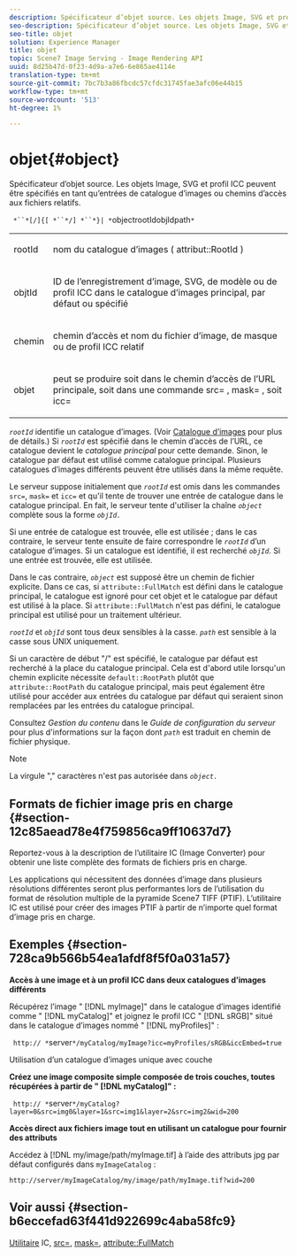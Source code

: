 ```yaml
---
description: Spécificateur d’objet source. Les objets Image, SVG et profil ICC peuvent être spécifiés en tant qu’entrées de catalogue d’images ou chemins d’accès aux fichiers relatifs.
seo-description: Spécificateur d’objet source. Les objets Image, SVG et profil ICC peuvent être spécifiés en tant qu’entrées de catalogue d’images ou chemins d’accès aux fichiers relatifs.
seo-title: objet
solution: Experience Manager
title: objet
topic: Scene7 Image Serving - Image Rendering API
uuid: 8d25b47d-0f23-4d9a-a7e6-6e865ae4114e
translation-type: tm+mt
source-git-commit: 7bc7b3a86fbcdc57cfdc31745fae3afc06e44b15
workflow-type: tm+mt
source-wordcount: '513'
ht-degree: 1%

---
```



# objet{#object}

Spécificateur d’objet source. Les objets Image, SVG et profil ICC peuvent être spécifiés en tant qu’entrées de catalogue d’images ou chemins d’accès aux fichiers relatifs.

` *``*[/]{[ *``*/] *``*}| *`objectrootIdobjIdpath`*`

<table id="simpletable_A8B9B4D508B94BE5B7F6112F0A5F8270"> 
 <tr class="strow"> 
  <td class="stentry"> <p> <span class="codeph"> <span class="varname"> rootId  </span> </span> </p> </td> 
  <td class="stentry"> <p>nom du catalogue d’images ( <span class="codeph"> attribut::RootId </span>) </p> </td> 
 </tr> 
 <tr class="strow"> 
  <td class="stentry"> <p> <span class="codeph"> <span class="varname"> objtId  </span> </span> </p> </td> 
  <td class="stentry"> <p>ID de l’enregistrement d’image, SVG, de modèle ou de profil ICC dans le catalogue d’images principal, par défaut ou spécifié </p> </td> 
 </tr> 
 <tr class="strow"> 
  <td class="stentry"> <p> <span class="codeph"> <span class="varname"> chemin  </span> </span> </p> </td> 
  <td class="stentry"> <p>chemin d’accès et nom du fichier d’image, de masque ou de profil ICC relatif </p> </td> 
 </tr> 
 <tr class="strow"> 
  <td class="stentry"> <p> <span class="codeph"> <span class="varname"> objet  </span> </span> </p> </td> 
  <td class="stentry"> <p>peut se produire soit dans le chemin d’accès de l’URL principale, soit dans une commande <span class="codeph"> src= </span>, <span class="codeph"> mask= </span>, soit <span class="codeph"> icc= </span> </p> </td> 
 </tr> 
</table>

*`rootId`* identifie un catalogue d’images. (Voir [Catalogue d’images](../../../../../is-api/image-catalog/image-serving-api-ref/c-image-catalog-reference/c-overview/c-overview.md#concept-9ce2b6a133de45f783e95cabc5810ac3) pour plus de détails.) Si *`rootId`* est spécifié dans le chemin d’accès de l’URL, ce catalogue devient le *catalogue principal* pour cette demande. Sinon, le catalogue par défaut est utilisé comme catalogue principal. Plusieurs catalogues d’images différents peuvent être utilisés dans la même requête.

Le serveur suppose initialement que *`rootId`* est omis dans les commandes `src=`, `mask=` et `icc=` et qu&#39;il tente de trouver une entrée de catalogue dans le catalogue principal. En fait, le serveur tente d&#39;utiliser la chaîne *`object`* complète sous la forme *`objId.`*

Si une entrée de catalogue est trouvée, elle est utilisée ; dans le cas contraire, le serveur tente ensuite de faire correspondre le *`rootId`* d’un catalogue d’images. Si un catalogue est identifié, il est recherché *`objId`*. Si une entrée est trouvée, elle est utilisée.

Dans le cas contraire, *`object`* est supposé être un chemin de fichier explicite. Dans ce cas, si `attribute::FullMatch` est défini dans le catalogue principal, le catalogue est ignoré pour cet objet et le catalogue par défaut est utilisé à la place. Si `attribute::FullMatch` n&#39;est pas défini, le catalogue principal est utilisé pour un traitement ultérieur.

*`rootId`* et *`objId`* sont tous deux sensibles à la casse. *`path`* est sensible à la casse sous UNIX uniquement.

Si un caractère de début &quot;/&quot; est spécifié, le catalogue par défaut est recherché à la place du catalogue principal. Cela est d&#39;abord utile lorsqu&#39;un chemin explicite nécessite `default::RootPath` plutôt que `attribute::RootPath` du catalogue principal, mais peut également être utilisé pour accéder aux entrées du catalogue par défaut qui seraient sinon remplacées par les entrées du catalogue principal.

Consultez *Gestion du contenu* dans le *Guide de configuration du serveur* pour plus d&#39;informations sur la façon dont *`path`* est traduit en chemin de fichier physique.

>[!NOTE]
>
>La virgule &quot;,&quot; caractères n&#39;est pas autorisée dans *`object.`*

## Formats de fichier image pris en charge {#section-12c85aead78e4f759856ca9ff10637d7}

Reportez-vous à la description de l’utilitaire IC (Image Converter) pour obtenir une liste complète des formats de fichiers pris en charge.

Les applications qui nécessitent des données d’image dans plusieurs résolutions différentes seront plus performantes lors de l’utilisation du format de résolution multiple de la pyramide Scene7 TIFF (PTIF). L’utilitaire IC est utilisé pour créer des images PTIF à partir de n’importe quel format d’image pris en charge.

## Exemples {#section-728ca9b566b54ea1afdf8f5f0a031a57}

**Accès à une image et à un profil ICC dans deux catalogues d’images différents**

Récupérez l’image &quot; [!DNL myImage]&quot; dans le catalogue d’images identifié comme &quot; [!DNL myCatalog]&quot; et joignez le profil ICC &quot; [!DNL sRGB]&quot; situé dans le catalogue d’images nommé &quot; [!DNL myProfiles]&quot; :

` http:// *`server`*/myCatalog/myImage?icc=myProfiles/sRGB&iccEmbed=true`

Utilisation d’un catalogue d’images unique avec couche

**Créez une image composite simple composée de trois couches, toutes récupérées à partir de &quot;  [!DNL myCatalog]&quot; :**

` http:// *`server`*/myCatalog?layer=0&src=img0&layer=1&src=img1&layer=2&src=img2&wid=200`

**Accès direct aux fichiers image tout en utilisant un catalogue pour fournir des attributs**

Accédez à [!DNL my/image/path/myImage.tif] à l’aide des attributs jpg par défaut configurés dans `myImageCatalog` :

`http://server/myImageCatalog/my/image/path/myImage.tif?wid=200`

## Voir aussi {#section-b6eccefad63f441d922699c4aba58fc9}

[Utilitaire](../../../../../is-api/is-utils/utilities/r-ic.md#reference-de9f43c63a8f48f1a755ff1760af8b7b) IC,  [src=](../../../../../is-api/http-ref/image-serving-api-ref/c-http-protocol-reference/c-command-reference/r-src.md#reference-f6506637778c4c69bf106a7924a91ab1),  [mask=](../../../../../is-api/http-ref/image-serving-api-ref/c-http-protocol-reference/c-command-reference/r-mask.md#reference-922254e027404fb890b850e2723ee06e),  [attribute::FullMatch](../../../../../is-api/image-catalog/image-serving-api-ref/c-image-catalog-reference/c-attributes-reference/r-fullmatch.md#reference-c3a72f31672a48b386943d6781cf50d7)
